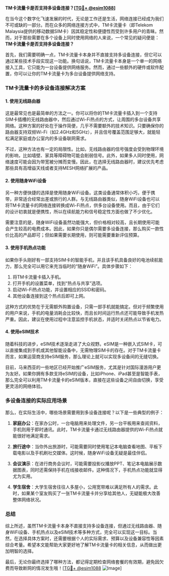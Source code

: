**TM卡流量卡是否支持多设备连接？[[TG💪+ @esim1088](https://t.me/s/esim1088)]**

在当今这个数字化飞速发展的时代，无论是工作还是生活，网络连接已经成为我们不可或缺的一部分。而在众多的网络连接方式中，TM卡流量卡（即Telekom Malaysia提供的移动数据SIM卡）因其稳定性和便捷性而受到许多用户的青睐。然而，对于那些需要在多个设备上同时使用网络的人来说，一个常见的疑问便是：**TM卡流量卡是否支持多设备连接？**

首先，我们需要明确一点，TM卡流量卡本身并不直接支持多设备连接，但它可以通过某些技术手段实现这一功能。换句话说，TM卡流量卡本身是一个单一的网络接入工具，它只能为一台设备提供网络服务。然而，通过一些额外的硬件或软件配置，你可以让你的TM卡流量卡为多台设备提供网络支持。

### TM卡流量卡的多设备连接解决方案

#### 1. 使用无线路由器
这是最常见也是最简单的方法之一。你可以将你的TM卡流量卡插入到一个支持SIM卡插槽的无线路由器中，然后通过Wi-Fi热点的方式，让周围的多台设备共享网络。这种方案的好处在于操作简便，几乎不需要额外的技术知识。只要确保你的路由器支持双频Wi-Fi（如2.4GHz和5GHz），并且信号覆盖范围足够大，就能轻松满足家庭或办公室内的多设备联网需求。

不过，这种方法也有一定的局限性。比如，无线路由器的信号强度会受到物理环境的影响，比如墙壁、家具等障碍物可能会削弱信号。此外，如果多人同时使用，网络速度可能会因为带宽被分摊而变慢。因此，在选择无线路由器时，建议优先考虑那些具有高增益天线或者支持MESH网络扩展的产品。

#### 2. 使用随身WiFi设备
另一种方便快捷的选择是使用随身WiFi设备。这类设备通常体积小巧，便于携带，非常适合经常出差或旅行的人群。与无线路由器类似，随身WiFi设备也可以将TM卡流量卡的网络连接转换成Wi-Fi热点，供多台设备使用。而且，由于它们的设计初衷就是便携性，所以在续航能力和信号稳定性方面也做了不少优化。

需要注意的是，随身WiFi设备虽然功能强大，但价格相对较高，且长期使用可能会产生较高的电费成本。因此，如果你只是偶尔需要多设备连接，那么购买一款性价比高的产品即可；但如果需要长期使用，则可能需要重新评估预算。

#### 3. 使用手机热点功能
如果你手头刚好有一部支持SIM卡的智能手机，并且该手机具备良好的电池续航能力，那么完全可以用它来充当临时的“随身WiFi”。具体步骤如下：

1. 将TM卡流量卡插入手机。
2. 打开手机的设置菜单，找到“热点与共享”选项。
3. 启动Wi-Fi热点功能，并设置相应的SSID和密码。
4. 其他设备连接到这个热点后即可上网。

这种方式的优势在于无需额外购置设备，只需一部手机就能搞定。但对于频繁使用的用户来说，手机的电量消耗会比较快，而且长时间运行热点还可能导致手机发热严重。因此，建议在使用过程中注意监控手机状态，并适时关闭热点以节省电力。

#### 4. 使用eSIM技术
随着科技的进步，eSIM技术逐渐走进了大众视野。eSIM是一种嵌入式SIM卡，可以直接集成到手机或其他智能设备中，无需物理SIM卡的存在。对于TM卡流量卡而言，如果运营商支持eSIM服务，那么理论上就可以实现多设备间的无缝切换。

目前，马来西亚的一些地区已经开始推广eSIM服务，尤其是针对国际漫游用户更为友好。如果你拥有多款支持eSIM的设备，比如iPhone、iPad甚至是智能手表，那么完全可以利用TM卡流量卡的eSIM版本，直接在这些设备之间自由切换，享受更灵活的网络体验。

### 多设备连接的实际应用场景

那么，在实际生活中，哪些场景需要用到多设备连接呢？以下是一些典型的例子：

1. **家庭办公**：在家办公时，一台电脑用来处理文件，另一台平板用来查阅资料，手机则用于即时通讯。此时，TM卡流量卡通过无线路由器提供的Wi-Fi热点就能很好地满足需求。
   
2. **旅行途中**：当你外出旅游时，可能需要同时使用笔记本电脑查看地图、平板下载电影以及手机刷社交媒体。这时候，随身WiFi设备无疑是最佳伴侣。

3. **会议演示**：在进行商务会议时，可能需要投影仪播放PPT、笔记本电脑展示数据图表，同时还需保持手机在线接收邮件。这种情况下，手机热点功能就显得尤为实用。

4. **学生宿舍**：大学生宿舍往往人多屋小，公用宽带难以满足所有人的需求。此时，如果某个室友购买了一张TM卡流量卡并分享给其他人，无疑能极大改善整体网络状况。

### 总结

综上所述，虽然TM卡流量卡本身不直接支持多设备连接，但通过无线路由器、随身WiFi设备、手机热点以及eSIM技术等多种方式，完全可以实现这一目标。当然，在选择具体方案时，还需要根据个人的实际需求、预算以及设备兼容性等因素综合考量。希望本文能帮助大家更好地了解TM卡流量卡的相关信息，从而做出更加明智的选择。

最后，无论你最终选择了哪种方法，都记得定期检查网络套餐的有效期，避免因欠费而导致断网的情况发生哦！[[TG💪+ @esim1088](https://t.me/s/esim1088) ![Image](https://i.postimg.cc/4NQfJmqS/Snipaste-2025-05-13-00-14-12.png)]
